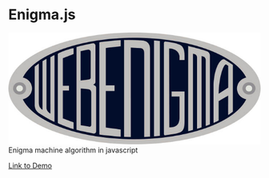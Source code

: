 # Enigma.js
![Enigma.js](./src/logo.jpg)
Enigma machine algorithm in javascript

[Link to Demo](https://igorbezsmertnyi.github.io/enigma-js/)
